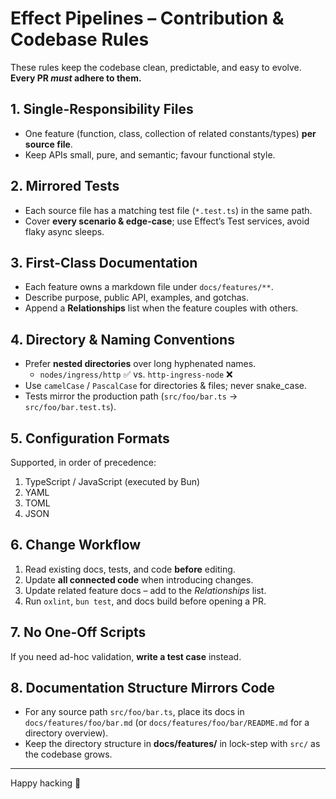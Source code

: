 # Effect Pipelines – Contribution & Codebase Rules

These rules keep the codebase clean, predictable, and easy to evolve. **Every PR _must_ adhere to them.**

## 1. Single-Responsibility Files
* One feature (function, class, collection of related constants/types) **per source file**.
* Keep APIs small, pure, and semantic; favour functional style.

## 2. Mirrored Tests
* Each source file has a matching test file (`*.test.ts`) in the same path.
* Cover **every scenario & edge-case**; use Effect’s Test services, avoid flaky async sleeps.

## 3. First-Class Documentation
* Each feature owns a markdown file under `docs/features/**`.
* Describe purpose, public API, examples, and gotchas.
* Append a **Relationships** list when the feature couples with others.

## 4. Directory & Naming Conventions
* Prefer **nested directories** over long hyphenated names.
  * `nodes/ingress/http` ✅  vs.  `http-ingress-node` ❌
* Use `camelCase` / `PascalCase` for directories & files; never snake_case.
* Tests mirror the production path (`src/foo/bar.ts` → `src/foo/bar.test.ts`).

## 5. Configuration Formats
Supported, in order of precedence:
1. TypeScript / JavaScript (executed by Bun)
2. YAML
3. TOML
4. JSON

## 6. Change Workflow
1. Read existing docs, tests, and code **before** editing.
2. Update **all connected code** when introducing changes.
3. Update related feature docs – add to the *Relationships* list.
4. Run `oxlint`, `bun test`, and docs build before opening a PR.

## 7. No One-Off Scripts
If you need ad-hoc validation, **write a test case** instead.

## 8. Documentation Structure Mirrors Code
* For any source path `src/foo/bar.ts`, place its docs in `docs/features/foo/bar.md` (or `docs/features/foo/bar/README.md` for a directory overview).
* Keep the directory structure in **docs/features/** in lock-step with `src/` as the codebase grows.

---
Happy hacking 🚀 